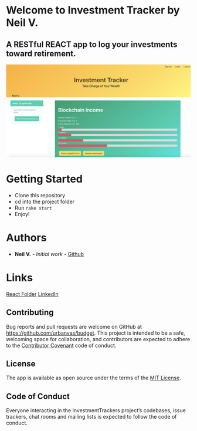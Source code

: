 # Welcome to Investment Tracker by Neil V. 
## A RESTful REACT app to log your investments toward retirement.

![Homepage](lib/assets/index.png)

# Getting Started
* Clone this repository
* cd into the project folder
* Run
`rake start`
* Enjoy!

# Authors
* **Neil V.** - *Initial work* - [Github](https://github.com/urbanvas)

# Links

[React Folder](https://github.com/urbanvas/budget/tree/master/frontend)
[LinkedIn](https://www.linkedin.com/in/neilvseejoor/)

## Contributing

Bug reports and pull requests are welcome on GitHub at https://github.com/urbanvas/budget. This project is intended to be a safe, welcoming space for collaboration, and contributors are expected to adhere to the [Contributor Covenant](http://contributor-covenant.org) code of conduct.

## License

The app is available as open source under the terms of the [MIT License](https://opensource.org/licenses/MIT).

## Code of Conduct

Everyone interacting in the InvestmentTrackers project’s codebases, issue trackers, chat rooms and mailing lists is expected to follow the code of conduct.